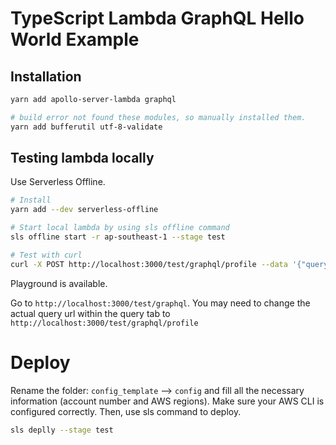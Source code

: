 # TypeScript Lambda GraphQL Hello World Example


## Installation

```bash
yarn add apollo-server-lambda graphql

# build error not found these modules, so manually installed them.
yarn add bufferutil utf-8-validate
```

## Testing lambda locally

Use Serverless Offline.

```bash
# Install
yarn add --dev serverless-offline

# Start local lambda by using sls offline command
sls offline start -r ap-southeast-1 --stage test

# Test with curl
curl -X POST http://localhost:3000/test/graphql/profile --data '{"query": "{hello}"}'
```

Playground is available.

Go to `http://localhost:3000/test/graphql`. You may need to change the actual query url within the query tab to `http://localhost:3000/test/graphql/profile`

# Deploy

Rename the folder: `config_template` --> `config` and fill all the necessary information (account number and AWS regions). Make sure your AWS CLI is configured correctly. Then, use sls command to deploy.

```bash
sls deplly --stage test
```
